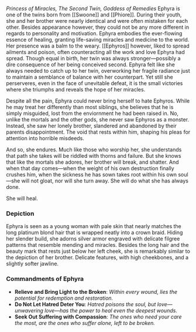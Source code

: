 *Princess of Miracles, The Second Twin, Goddess of Remedies*
Ephyra is one of the twins born from [[Swoone]] and [[Phiore]]. During their youth, she and her brother were nearly identical and were often mistaken for each other. Besides appearance however, they could not be any more different in regards to personality and motivation. Ephyra embodies the ever-flowing essence of healing, granting life-saving miracles and medicine to the world. Her presence was a balm to the weary. [[Ephyros]] however, liked to spread ailments and poison, often counteracting all the work and love Ephyra had spread. Though equal in birth, her twin was always stronger—possibly a dire consequence of her being conceived second. Ephyra felt like she always needed to catch up to her twin, overworking her fragile radiance just to maintain a semblance of balance with her counterpart. Yet still she perserveres, even in the face of unevitable defeat, it is the small victories where she triumphs and reveals the hope of her miracles.

Despite all the pain, Ephyra could never bring herself to hate Ephyros. While he may treat her differently than most siblings, she believes that he is simply misguided, lost from the enviornment he had been raised in. No, unlike the mortals and the other gods, she never saw Ephyros as a monster. Instead, she saw her lonely brother, slandered and abandoned by their parents disappointment. The void that rests within him, shaping his pleas for attention into horrible misdeeds.

And so, she endures. Much like those who worship her, she understands that path she takes will be riddled with thorns and failure. But she knows that like the mortals she adores, her brother will break, and shatter. And when that day comes—when the weight of his own destruction finally crushes him, when the sickness he has sown takes root within his own soul—she will not gloat, nor will she turn away. She will do what she has always done.

She will heal.

### Depiction
Ephyra is seen as a young woman with pale skin that nearly matches the long platinum blond hair that is wrapped neatly into a crown braid. Hiding her slender build, she adorns silver armor engraved with delicate filgree patterns that resemble mending and miracles. Besides the long hair and the beauty mark that rests just below her left cheek, she is remarkably similar to the depiction of her brother. Delicate features, with high cheekbones, and a slightly softer jawline.

### Commandments of Ephyra
+ **Relieve and Bring Light to the Broken**: *Within every wound, lies the potential for redemption and restoration.*
+ **Do Not Let Hatred Deter You**: *Hatred poisons the soul, but love—unwavering love—has the power to heal even the deepest wounds.*
+ **Seek Out Suffering with Compassion**: *The ones who need your care the most, are the ones who suffer alone, left to be broken.*